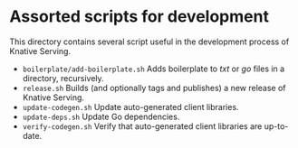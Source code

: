 # Assorted scripts for development

This directory contains several script useful in the development process of Knative Serving.

* `boilerplate/add-boilerplate.sh` Adds boilerplate to *txt* or *go* files in a directory, recursively.
* `release.sh` Builds (and optionally tags and publishes) a new release of Knative Serving.
* `update-codegen.sh` Update auto-generated client libraries.
* `update-deps.sh` Update Go dependencies.
* `verify-codegen.sh` Verify that auto-generated client libraries are up-to-date.
